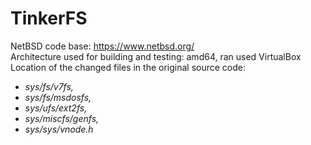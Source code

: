 # TinkerFS  
NetBSD code base: <https://www.netbsd.org/>  
Architecture used for building and testing: amd64, ran used VirtualBox   
Location of the changed files in the original source code:
* <i>sys/fs/v7fs, 
* sys/fs/msdosfs, 
* sys/ufs/ext2fs, 
* sys/miscfs/genfs, 
* sys/sys/vnode.h</i>
